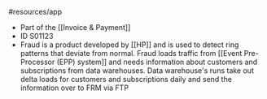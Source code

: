 #resources/app 

* Part of the [[Invoice & Payment]]
* ID S01123
* Fraud is a product developed by [[HP]] and is used to detect ring patterns that deviate from normal. Fraud loads traffic from [[Event Pre-Processor (EPP) system]] and needs information about customers and subscriptions from data warehouses. Data warehouse's runs take out delta loads for customers and subscriptions daily and send the information over to FRM via FTP